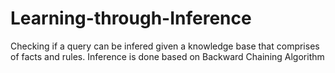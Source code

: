 # Learning-through-Inference
Checking if a query can be infered given a knowledge base that comprises of facts and rules.
Inference is done based on Backward Chaining Algorithm
